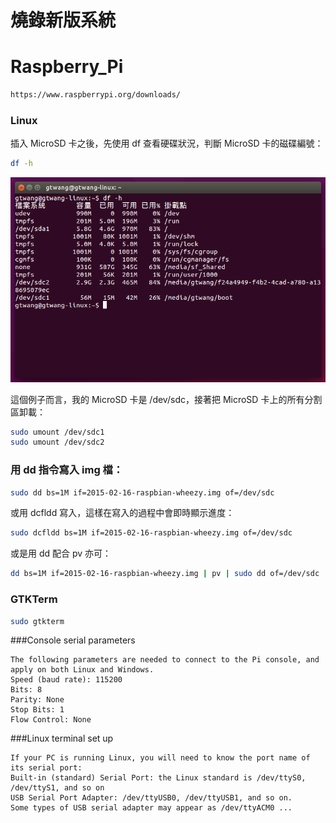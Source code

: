 # 燒錄新版系統

# Raspberry_Pi


```sh
https://www.raspberrypi.org/downloads/
```

### Linux
插入 MicroSD 卡之後，先使用 df 查看硬碟狀況，判斷 MicroSD 卡的磁碟編號：

```sh
df -h
```

![](./images/df-output-1.png)

這個例子而言，我的 MicroSD 卡是 /dev/sdc，接著把 MicroSD 卡上的所有分割區卸載：

```sh
sudo umount /dev/sdc1
sudo umount /dev/sdc2
```

### 用 dd 指令寫入 img 檔：
```sh
sudo dd bs=1M if=2015-02-16-raspbian-wheezy.img of=/dev/sdc
```
或用 dcfldd 寫入，這樣在寫入的過程中會即時顯示進度：

```sh
sudo dcfldd bs=1M if=2015-02-16-raspbian-wheezy.img of=/dev/sdc
```
或是用 dd 配合 pv 亦可：
```sh
dd bs=1M if=2015-02-16-raspbian-wheezy.img | pv | sudo dd of=/dev/sdc
```


### GTKTerm
```sh
sudo gtkterm
```


###Console serial parameters
```
The following parameters are needed to connect to the Pi console, and apply on both Linux and Windows.
Speed (baud rate): 115200
Bits: 8
Parity: None
Stop Bits: 1
Flow Control: None
```
###Linux terminal set up
```
If your PC is running Linux, you will need to know the port name of its serial port:
Built-in (standard) Serial Port: the Linux standard is /dev/ttyS0, /dev/ttyS1, and so on
USB Serial Port Adapter: /dev/ttyUSB0, /dev/ttyUSB1, and so on.
Some types of USB serial adapter may appear as /dev/ttyACM0 ...
```
